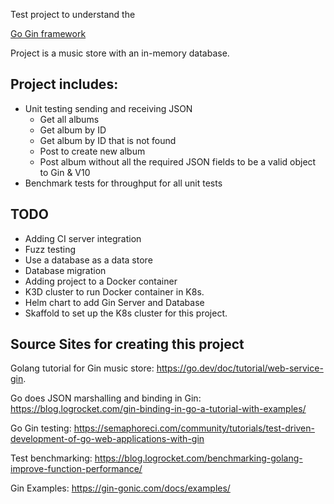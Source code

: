 Test project to understand the 

[Go Gin framework](https://github.com/gin-gonic/gin#gin-web-framework)

Project is a music store with an in-memory database.

## Project includes:

* Unit testing sending and receiving JSON
  * Get all albums
  * Get album by ID
  * Get album by ID that is not found
  * Post to create new album
  * Post album without all the required JSON fields to be a valid object to Gin & V10 
* Benchmark tests for throughput for all unit tests

## TODO
* Adding CI server integration
* Fuzz testing
* Use a database as a data store
* Database migration
* Adding project to a Docker container
* K3D cluster to run Docker container in K8s.
* Helm chart to add Gin Server and Database
* Skaffold to set up the K8s cluster for this project.

## Source Sites for creating this project

Golang tutorial for Gin music store: https://go.dev/doc/tutorial/web-service-gin. 

Go does JSON marshalling and binding in Gin: https://blog.logrocket.com/gin-binding-in-go-a-tutorial-with-examples/

Go Gin testing: https://semaphoreci.com/community/tutorials/test-driven-development-of-go-web-applications-with-gin

Test benchmarking: https://blog.logrocket.com/benchmarking-golang-improve-function-performance/

Gin Examples: https://gin-gonic.com/docs/examples/
